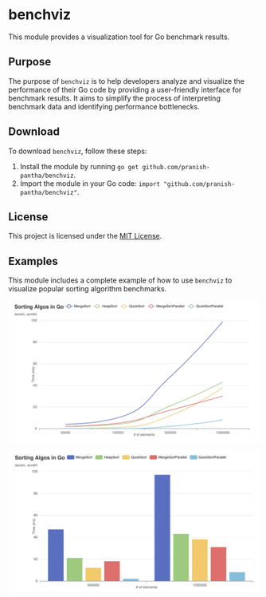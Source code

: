 # benchviz

This module provides a visualization tool for Go benchmark results.

## Purpose

The purpose of `benchviz` is to help developers analyze and visualize the performance of their Go code by providing a user-friendly interface for benchmark results. It aims to simplify the process of interpreting benchmark data and identifying performance bottlenecks.

## Download

To download `benchviz`, follow these steps:

1. Install the module by running `go get github.com/pranish-pantha/benchviz`.
2. Import the module in your Go code: `import "github.com/pranish-pantha/benchviz"`.

## License

This project is licensed under the [MIT License](https://opensource.org/licenses/MIT).

## Examples

This module includes a complete example of how to use `benchviz` to visualize popular sorting algorithm benchmarks.

![line chart](assets/linechart.png)

![bar chart](assets/barchart.png)
